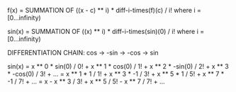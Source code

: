 f(x) = SUMMATION OF ((x - c) ** i) * diff-i-times(f)(c) / i!
where i = [0...infinity)

sin(x) = SUMMATION OF ((x) ** i) * diff-i-times(sin)(0) / i!
where i = [0...infinity)

DIFFERENTIATION CHAIN: cos -> -sin -> -cos -> sin

sin(x)
  = x ** 0 * sin(0) / 0! + x ** 1 * cos(0) / 1! + x ** 2 * -sin(0) / 2! + x ** 3 * -cos(0) / 3! + ...
  = x ** 1 * 1 / 1! + x ** 3 * -1 / 3! + x ** 5 * 1 / 5! + x ** 7 * -1 / 7! + ...
  = x - x ** 3 / 3! + x ** 5 / 5! - x ** 7 / 7! + ...
